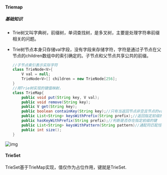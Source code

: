 #### Triemap

##### 基础知识

- Trie树又叫字典树，前缀树，单词查找树，是多叉树，主要是处理字符串前缀相关的问题。

- Trie树节点本身只存储val字段，没有字段来存储字符，字符是通过子节点在父节点的children数组中的索引确定的。子节点和父节点共享公共的前缀。

  ```java
  //子节点索引表示实际字符
  class TrieNode<V>{
      V val = null;
      TrieNode<V>[] children = new TrieNode[256]; 
  }
  //用Trie树实现的键值映射，
  class TrieMap{
      public void put(String key, V val);
      public void remove(String key);
      public V get(String key);
      public boolean containKey(String key);//只有当返回节点非空且节点的val非空，节点才存在
      public List<String> keysWithPrefix(String prefix);//返回指定前缀的键
      public hasKeyWithPrefix(String prefix);//判断是否存在指定前缀的键
      public List<String> keysWithPattern(String pattern)//通配符匹配任意字符
      public int size();
  }
  ```

![img](https://labuladong.gitee.io/algo/images/trie/9.jpeg)

#### TrieSet

TrieSet基于TrieMap实现，值仅作为占位作用，键就是TrieSet.